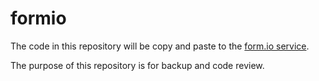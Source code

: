 # formio
The code in this repository will be copy and paste to the [form.io service](https://api.forms.platforms.qld.gov.au/).

The purpose of this repository is for backup and code review.
